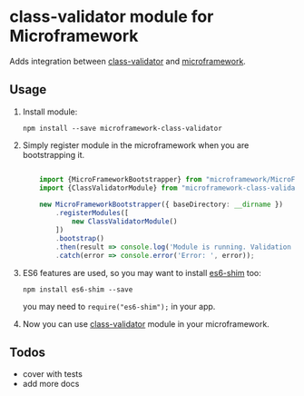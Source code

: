 # class-validator module for Microframework

Adds integration between [class-validator](http://github.com/pleerock/class-validator) and
[microframework](https://github.com/pleerock/microframework).

## Usage

1. Install module:

    `npm install --save microframework-class-validator`

2. Simply register module in the microframework when you are bootstrapping it.
    
    ```typescript
    
        import {MicroFrameworkBootstrapper} from "microframework/MicroFrameworkBootstrapper";
        import {ClassValidatorModule} from "microframework-class-validator/ClassValidatorModule";
        
        new MicroFrameworkBootstrapper({ baseDirectory: __dirname })
            .registerModules([
                new ClassValidatorModule()
            ])
            .bootstrap()
            .then(result => console.log('Module is running. Validation is available now.'))
            .catch(error => console.error('Error: ', error));
    ```

3. ES6 features are used, so you may want to install [es6-shim](https://github.com/paulmillr/es6-shim) too:

    `npm install es6-shim --save`

    you may need to `require("es6-shim");` in your app.

4. Now you can use [class-validator](http://github.com/pleerock/class-validator) module in your microframework.

## Todos

* cover with tests
* add more docs